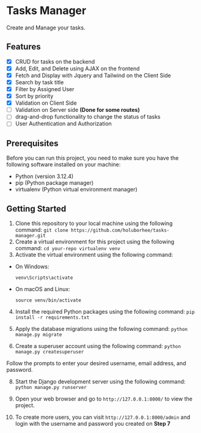 # Tasks Manager

Create and Manage your tasks.

## Features

- [x] CRUD for tasks on the backend
- [x] Add, Edit, and Delete using AJAX on the frontend
- [x] Fetch and Display with Jquery and Tailwind on the Client Side
- [x] Search by task title
- [x] Filter by Assigned User
- [x] Sort by priority
- [x] Validation on Client Side
- [ ] Validation on Server side **(Done for some routes)**
- [ ] drag-and-drop functionality to change the status of tasks
- [ ] User Authentication and Authorization

## Prerequisites

Before you can run this project, you need to make sure you have the following software installed on your machine:

- Python (version 3.12.4)
- pip (Python package manager)
- virtualenv (Python virtual environment manager)

## Getting Started

1. Clone this repository to your local machine using the following command: `git clone https://github.com/holuborhee/tasks-manager.git`
2. Create a virtual environment for this project using the following command: `cd your-repo virtualenv venv`
3. Activate the virtual environment using the following command:

- On Windows:

  ```
  venv\Scripts\activate
  ```

- On macOS and Linux:

  ```
  source venv/bin/activate
  ```

4. Install the required Python packages using the following command: `pip install -r requirements.txt`

5. Apply the database migrations using the following command: `python manage.py migrate`

6. Create a superuser account using the following command: `python manage.py createsuperuser`

Follow the prompts to enter your desired username, email address, and password.

8. Start the Django development server using the following command: `python manage.py runserver`

9. Open your web browser and go to `http://127.0.0.1:8000/` to view the project.

10. To create more users, you can visit `http://127.0.0.1:8000/admin` and login with the username and password you created on **Step 7**
